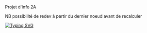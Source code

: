 Projet d'info 2A

NB possibilité de redev à partir du dernier noeud avant de recalculer

[![Typing SVG](https://readme-typing-svg.demolab.com?font=Fira+Code&weight=500&size=30&pause=1000&color=F75A24&background=F0FFFE00&center=true&vCenter=true&width=435&lines=On+va+tout+baiser;(une+deuxieme+fois)+%F0%9F%A5%B3;SUUUUUUUUUUUUUUUUUU+%F0%9F%93%A2%E2%80%BC%EF%B8%8F%E2%80%BC%EF%B8%8F;OH+YEAAAAAAAAH;BRICE+EST+MALVEILLANT)](https://git.io/typing-svg)
